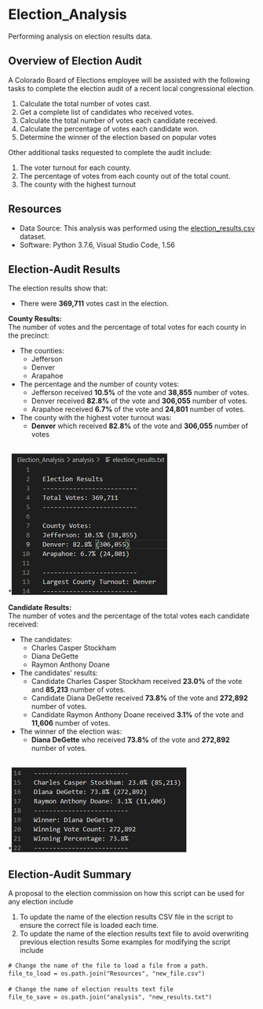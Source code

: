 # Election_Analysis
Performing analysis on election results data.

## Overview of Election Audit
A Colorado Board of Elections employee will be assisted with the following tasks to complete the election audit of a recent local congressional election.

1. Calculate the total number of votes cast.
2. Get a complete list of candidates who received votes.
3. Calculate the total number of votes each candidate received.
4. Calculate the percentage of votes each candidate won.
5. Determine the winner of the election based on popular votes

Other additional tasks requested to complete the audit include:
1. The voter turnout for each county.
2. The percentage of votes from each county out of the total count.
3. The county with the highest turnout

## Resources
- Data Source: This analysis was performed using the [election_results.csv](https://github.com/aobasuyi/Election_Analysis/blob/main/Resources/election_results.csv) dataset.
- Software: Python 3.7.6, Visual Studio Code, 1.56

## Election-Audit Results
The election results show that:
- There were **369,711** votes cast in the election.

**County Results:**<br />
The number of votes and the percentage of total votes for each county in the precinct:
- The counties:
    - Jefferson
    - Denver
    - Arapahoe
- The percentage and the number of county votes:
    - Jefferson received **10.5%** of the vote and **38,855** number of votes.
    - Denver received **82.8%** of the vote and **306,055** number of votes.
    - Arapahoe received **6.7%** of the vote and **24,801** number of votes.
- The county with the highest voter turnout was:
    - **Denver** which received **82.8%** of the vote and **306,055** number of votes
 
 <br /> *![Image](analysis/County_Votes_Results.png)

**Candidate Results:**<br />
The number of votes and the percentage of the total votes each candidate received:
- The candidates:
    - Charles Casper Stockham
    - Diana DeGette
    - Raymon Anthony Doane
- The candidates' results:
    - Candidate Charles Casper Stockham received **23.0%** of the vote and **85,213** number of votes.
    - Candidate Diana DeGette received **73.8%** of the vote and **272,892** number of votes.
    - Candidate Raymon Anthony Doane received **3.1%** of the vote and **11,606** number of votes.
- The winner of the election was:
    - **Diana DeGette** who received **73.8%** of the vote and **272,892** number of votes.

<br /> *![Image](analysis/Candidate_Votes_Results.png)

## Election-Audit Summary
A proposal to the election commission on how this script can be used for any election include
1. To update the name of the election results CSV file in the script to ensure the correct file is loaded each time.
2. To update the name of the election results text file to avoid overwriting previous election results 
Some examples for modifying the script include

```
# Change the name of the file to load a file from a path.
file_to_load = os.path.join("Resources", "new_file.csv")

# Change the name of election results text file
file_to_save = os.path.join("analysis", "new_results.txt")
```
